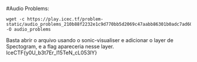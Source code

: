 #Audio Problems:
```
wget -c https://play.icec.tf/problem-static/audio_problems_210b88f2232e1c9d770bb5d2069c47aabb86301b0adc7ad606956394a00f298b.wav -O audio_problems
```

Basta abrir o arquivo usando o sonic-visualiser e adicionar o layer de Spectogram, e a flag apareceria nesse layer.
IceCTF{y0U_b3t7Er_l15TeN_cL053lY}

